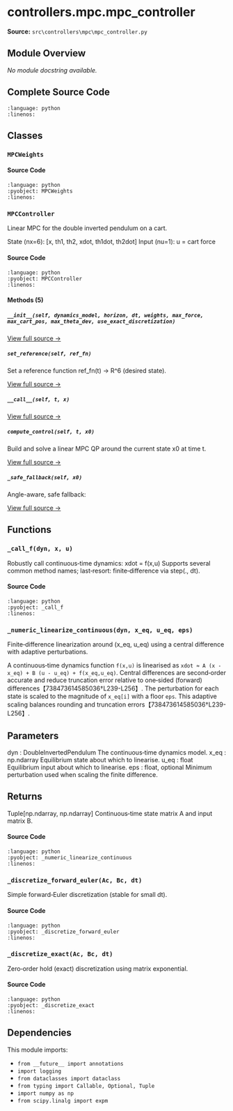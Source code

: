 # controllers.mpc.mpc_controller

**Source:** `src\controllers\mpc\mpc_controller.py`

## Module Overview

*No module docstring available.*

## Complete Source Code

```{literalinclude} ../../../src/controllers/mpc/mpc_controller.py
:language: python
:linenos:
```



## Classes

### `MPCWeights`

#### Source Code

```{literalinclude} ../../../src/controllers/mpc/mpc_controller.py
:language: python
:pyobject: MPCWeights
:linenos:
```



### `MPCController`

Linear MPC for the double inverted pendulum on a cart.

State (nx=6): [x, th1, th2, xdot, th1dot, th2dot]
Input (nu=1): u = cart force

#### Source Code

```{literalinclude} ../../../src/controllers/mpc/mpc_controller.py
:language: python
:pyobject: MPCController
:linenos:
```

#### Methods (5)

##### `__init__(self, dynamics_model, horizon, dt, weights, max_force, max_cart_pos, max_theta_dev, use_exact_discretization)`

[View full source →](#method-mpccontroller-__init__)

##### `set_reference(self, ref_fn)`

Set a reference function ref_fn(t) -> R^6 (desired state).

[View full source →](#method-mpccontroller-set_reference)

##### `__call__(self, t, x)`

[View full source →](#method-mpccontroller-__call__)

##### `compute_control(self, t, x0)`

Build and solve a linear MPC QP around the current state x0 at time t.

[View full source →](#method-mpccontroller-compute_control)

##### `_safe_fallback(self, x0)`

Angle-aware, safe fallback:

[View full source →](#method-mpccontroller-_safe_fallback)



## Functions

### `_call_f(dyn, x, u)`

Robustly call continuous‑time dynamics: xdot = f(x,u)
Supports several common method names; last‑resort: finite‑difference via step(., dt).

#### Source Code

```{literalinclude} ../../../src/controllers/mpc/mpc_controller.py
:language: python
:pyobject: _call_f
:linenos:
```



### `_numeric_linearize_continuous(dyn, x_eq, u_eq, eps)`

Finite‑difference linearization around (x_eq, u_eq) using a central
difference with adaptive perturbations.

A continuous‑time dynamics function ``f(x,u)`` is linearised as
``xdot ≈ A (x - x_eq) + B (u - u_eq) + f(x_eq,u_eq)``.  Central
differences are second‑order accurate and reduce truncation error
relative to one‑sided (forward) differences【738473614585036†L239-L256】.
The perturbation for each state is scaled to the magnitude of
``x_eq[i]`` with a floor ``eps``.  This adaptive scaling balances
rounding and truncation errors【738473614585036†L239-L256】.

Parameters
----------
dyn : DoubleInvertedPendulum
    The continuous‑time dynamics model.
x_eq : np.ndarray
    Equilibrium state about which to linearise.
u_eq : float
    Equilibrium input about which to linearise.
eps : float, optional
    Minimum perturbation used when scaling the finite difference.

Returns
-------
Tuple[np.ndarray, np.ndarray]
    Continuous‑time state matrix A and input matrix B.

#### Source Code

```{literalinclude} ../../../src/controllers/mpc/mpc_controller.py
:language: python
:pyobject: _numeric_linearize_continuous
:linenos:
```



### `_discretize_forward_euler(Ac, Bc, dt)`

Simple forward‑Euler discretization (stable for small dt).

#### Source Code

```{literalinclude} ../../../src/controllers/mpc/mpc_controller.py
:language: python
:pyobject: _discretize_forward_euler
:linenos:
```



### `_discretize_exact(Ac, Bc, dt)`

Zero‑order hold (exact) discretization using matrix exponential.

#### Source Code

```{literalinclude} ../../../src/controllers/mpc/mpc_controller.py
:language: python
:pyobject: _discretize_exact
:linenos:
```



## Dependencies

This module imports:

- `from __future__ import annotations`
- `import logging`
- `from dataclasses import dataclass`
- `from typing import Callable, Optional, Tuple`
- `import numpy as np`
- `from scipy.linalg import expm`
